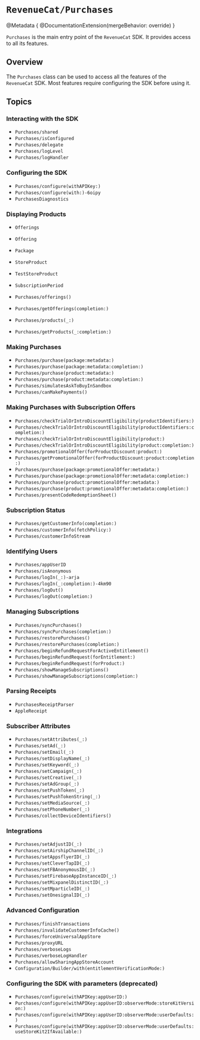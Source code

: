 # ``RevenueCat/Purchases``

@Metadata {
    @DocumentationExtension(mergeBehavior: override)
}

``Purchases`` is the main entry point of the `RevenueCat` SDK. 
It provides access to all its features. 

## Overview

The ``Purchases`` class can be used to access all the features of the `RevenueCat` SDK. 
Most features require configuring the SDK before using it. 

## Topics

### Interacting with the SDK
- ``Purchases/shared``
- ``Purchases/isConfigured``
- ``Purchases/delegate``
- ``Purchases/logLevel``
- ``Purchases/logHandler``

### Configuring the SDK
- ``Purchases/configure(withAPIKey:)``
- ``Purchases/configure(with:)-6oipy``
- ``PurchasesDiagnostics``

### Displaying Products
- ``Offerings``
- ``Offering``
- ``Package``
- ``StoreProduct``
- ``TestStoreProduct``
- ``SubscriptionPeriod``

- ``Purchases/offerings()``
- ``Purchases/getOfferings(completion:)``
- ``Purchases/products(_:)``
- ``Purchases/getProducts(_:completion:)``

### Making Purchases
- ``Purchases/purchase(package:metadata:)``
- ``Purchases/purchase(package:metadata:completion:)``
- ``Purchases/purchase(product:metadata:)``
- ``Purchases/purchase(product:metadata:completion:)``
- ``Purchases/simulatesAskToBuyInSandbox``
- ``Purchases/canMakePayments()``

### Making Purchases with Subscription Offers
- ``Purchases/checkTrialOrIntroDiscountEligibility(productIdentifiers:)``
- ``Purchases/checkTrialOrIntroDiscountEligibility(productIdentifiers:completion:)``
- ``Purchases/checkTrialOrIntroDiscountEligibility(product:)``
- ``Purchases/checkTrialOrIntroDiscountEligibility(product:completion:)``
- ``Purchases/promotionalOffer(forProductDiscount:product:)``
- ``Purchases/getPromotionalOffer(forProductDiscount:product:completion:)``
- ``Purchases/purchase(package:promotionalOffer:metadata:)``
- ``Purchases/purchase(package:promotionalOffer:metadata:completion:)``
- ``Purchases/purchase(product:promotionalOffer:metadata:)``
- ``Purchases/purchase(product:promotionalOffer:metadata:completion:)``
- ``Purchases/presentCodeRedemptionSheet()``

### Subscription Status
- ``Purchases/getCustomerInfo(completion:)``
- ``Purchases/customerInfo(fetchPolicy:)``
- ``Purchases/customerInfoStream``

### Identifying Users
- ``Purchases/appUserID``
- ``Purchases/isAnonymous``
- ``Purchases/logIn(_:)-arja``
- ``Purchases/logIn(_:completion:)-4km90``
- ``Purchases/logOut()``
- ``Purchases/logOut(completion:)``

### Managing Subscriptions
- ``Purchases/syncPurchases()``
- ``Purchases/syncPurchases(completion:)``
- ``Purchases/restorePurchases()``
- ``Purchases/restorePurchases(completion:)``
- ``Purchases/beginRefundRequestForActiveEntitlement()``
- ``Purchases/beginRefundRequest(forEntitlement:)``
- ``Purchases/beginRefundRequest(forProduct:)``
- ``Purchases/showManageSubscriptions()``
- ``Purchases/showManageSubscriptions(completion:)``

### Parsing Receipts
- ``PurchasesReceiptParser``
- ``AppleReceipt``

### Subscriber Attributes
- ``Purchases/setAttributes(_:)``
- ``Purchases/setAd(_:)``
- ``Purchases/setEmail(_:)``
- ``Purchases/setDisplayName(_:)``
- ``Purchases/setKeyword(_:)``
- ``Purchases/setCampaign(_:)``
- ``Purchases/setCreative(_:)``
- ``Purchases/setAdGroup(_:)``
- ``Purchases/setPushToken(_:)``
- ``Purchases/setPushTokenString(_:)``
- ``Purchases/setMediaSource(_:)``
- ``Purchases/setPhoneNumber(_:)``
- ``Purchases/collectDeviceIdentifiers()``

### Integrations
- ``Purchases/setAdjustID(_:)``
- ``Purchases/setAirshipChannelID(_:)``
- ``Purchases/setAppsflyerID(_:)``
- ``Purchases/setCleverTapID(_:)``
- ``Purchases/setFBAnonymousID(_:)``
- ``Purchases/setFirebaseAppInstanceID(_:)``
- ``Purchases/setMixpanelDistinctID(_:)``
- ``Purchases/setMparticleID(_:)``
- ``Purchases/setOnesignalID(_:)``

### Advanced Configuration
- ``Purchases/finishTransactions``
- ``Purchases/invalidateCustomerInfoCache()``
- ``Purchases/forceUniversalAppStore``
- ``Purchases/proxyURL``
- ``Purchases/verboseLogs``
- ``Purchases/verboseLogHandler``
- ``Purchases/allowSharingAppStoreAccount``
- ``Configuration/Builder/with(entitlementVerificationMode:)``

### Configuring the SDK with parameters (deprecated)
- ``Purchases/configure(withAPIKey:appUserID:)``
- ``Purchases/configure(withAPIKey:appUserID:observerMode:storeKitVersion:)``
- ``Purchases/configure(withAPIKey:appUserID:observerMode:userDefaults:)``
- ``Purchases/configure(withAPIKey:appUserID:observerMode:userDefaults:useStoreKit2IfAvailable:)``
